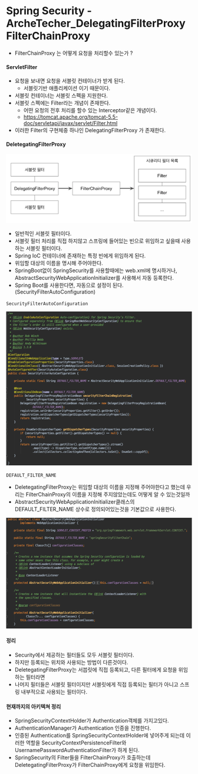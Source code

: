 # Spring Security - ArcheTecher_DelegatingFilterProxy FilterChainProxy
- FilterChainProxy 는 어떻게 요청을 처리할수 있는가 ?

#### ServletFilter
- 요청을 보내면 요청을 서블릿 컨테이너가 받게 된다.
    - 서블릿기반 애플리케이션 이기 때문이다.
- 서블릿 컨테이너는 서블릿 스펙을 지원한다.
- 서블릿 스펙에는 Filter라는 개념이 존재한다.
    - 어떤 요청의 전후 처리를 할수 있는 Interceptor같은 개념이다.
    - https://tomcat.apache.org/tomcat-5.5-doc/servletapi/javax/servlet/Filter.html
- 이러한 Filter의 구현체중 하나인 DelegatingFilterProxy 가 존재한다.

#### DeletegatingFilterProxy
![DeletegatingFilterProxy](./images/DeletegatingFilterProxy_arch.png)

- 일반적인 서블릿 필터이다.
- 서블릿 필터 처리를 직접 하지않고 스프링에 들어있는 빈으로 위임하고 싶을때 사용하는 서블릿 필터이다.
- Spring IoC 컨테이너에 존재하는 특정 빈에게 위임하게 된다.
- 위임할 대상의 이름을 명시해 주어야한다.
- SpringBoot없이 SpringSecurity를 사용할때에는 web.xml에 명시하거나, AbstractSecurityWebApplicationInitializer를 사용해서 자동 등록한다.
- Spring Boot를 사용한다면, 자동으로 설정이 된다. (SecurityFilterAutoConfiguration)

`SecurityFilterAutoConfiguration`

![SecurityFilterAutoConfiguration](./images/SecurityFilterAutoConfiguration.png)


`DEFAULT_FILTER_NAME`
- DeletegatingFilterProxy는 위임할 대상의 이름을 지정해 주어야한다고 했는데 우리는 FilterChainProxy의 이름을 지정해 주지않았는데도 어떻게 알 수 있는것일까
- AbstractSecurityWebApplicationInitializer클래스의 DEFAULT_FILTER_NAME 상수로 정의되어있는것을 기본값으로 사용한다.

![AbstractSecurityWebApplicationInitializer](./images/AbstractSecurityWebApplicationInitializer.png)

#### 정리
- Security에서 제공하는 필터들도 모두 서블릿 필터이다.
- 하지만 등록되는 위치와 사용되는 방법이 다른것이다.
- DeletegatingFilterProxy는 서븝릿에 직접 등록되고, 다른 필터에게 요청을 위임하는 필터라면 
- 나머지 필터들은 서블릿 필터이지만 서블릿에게 직접 등록되는 필터가 아니고 스프링 내부적으로 사용되는 필터이다.


#### 현재까지의 아키텍쳐 정리
- SpringSecurityContextHolder가 Authentication객체를 가지고있다.
- AuthenticationManager가 Authentication 인증을 진행한다.
- 인증된 Authentication를 SpringSecurityContextHolder에 넣어주게 되는데 이러한 역할을 SecurityContextPersistenceFilter와 UsernamePasswordAuthenticationFilter가 하게 된다.
- SpringSecurity의 Filter들을 FilterChainProxy가 호출하는데 DeletegatingFilterProxy가 FilterChainProxy에게 요청을 위임한다.
